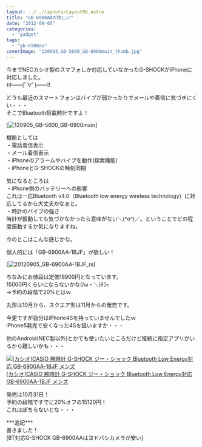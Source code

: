 ```yaml
---
layout: ../../layouts/LayoutMd.astro
title: "GB-6900AAが欲しい"
date: "2012-09-05"
categories: 
  - "gadget"
tags: 
  - "gb-6900aa"
coverImage: "120905_GB-5600_GB-6900main_thumb.jpg"
---
```


今までNECカシオ製のスマフォしか対応していなかったG-SHOCKがiPhoneに対応しました。  
ｷﾀ――(ﾟ∀ﾟ)――!!

どうも最近のスマートフォンはバイブが弱かったりでメールや着信に気づきにくい・・・  
そこでBluetooth搭載時計ですよ！

[![120905_GB-5600_GB-6900main](/wp/images/120905_GB-5600_GB-6900main_thumb.jpg "120905_GB-5600_GB-6900main")]

機能としては  
・電話着信表示  
・メール着信表示  
・iPhoneのアラームやバイブを動作(探索機能)  
・iPhoneとG-SHOCKの時刻同期

気になるところは  
・iPhone側のバッテリーへの影響  
これは一応Bluetooth v4.0（Bluetooth low energy wireless technology）に対応してるから大丈夫かなぁと。  
・時計のバイブの強さ  
時計が振動しても気づかなかったら意味がない＼(^o^)／。ということでどの程度振動するか気になりますね。

今のとこはこんな感じかな。

個人的には「GB-6900AA-1BJF」が欲しい！

[![20120905_GB-6900AA-1BJF_m](/wp/images/20120905_GB-6900AA-1BJF_m_thumb.jpg "20120905_GB-6900AA-1BJF_m")]

ちなみにお値段は定価18900円となっています。  
15000円くらいにならないかな(/ω・＼)ﾁﾗｯ  
→予約の段階で20%とはｗ

丸型は10月から、スクエア型は11月からの発売です。

今更ですが自分はiPhone4Sを持っていませんでしたｗ  
iPhone5発売で安くなった4Sを狙いますか・・・

他のAndroid(NEC製以外)とかでも使いたいところだけど接続に指定アプリがいるから難しいかも・・・

[![[カシオ]CASIO 腕時計 G-SHOCK ジー・ショック Bluetooth Low Energy対応   GB-6900AA-1BJF メンズ](/wp/images/41z3vvsyxhL._SL75_.jpg)  
\[カシオ\]CASIO 腕時計 G-SHOCK ジー・ショック Bluetooth Low Energy対応 GB-6900AA-1BJF メンズ  
](https://www.amazon.co.jp/exec/obidos/ASIN/B009ELZ92A/mizuka123-22/ref=nosim)

発売は10月31日！  
予約の段階ですでに20%オフの15120円！  
これはぽちらないとな・・・  
  
\*\*\*追記\*\*\*  
書きました！  
[BT対応G-SHOCK GB-6900AAはヨドバシカメラが安い]
